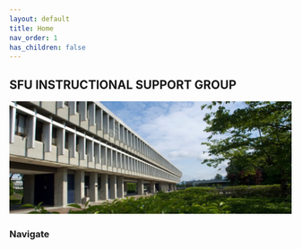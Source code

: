 ```yaml
---
layout: default
title: Home
nav_order: 1
has_children: false
---
```



## SFU INSTRUCTIONAL SUPPORT GROUP

![SFU COMPUTING SCIENCE BUILDING](/images/1463773966245.jpg)


### Navigate










